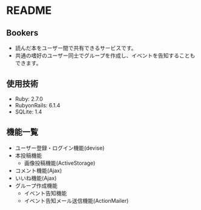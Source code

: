 # README

## Bookers
 - 読んだ本をユーザー間で共有できるサービスです。
 - 共通の嗜好のユーザー同士でグループを作成し、イベントを告知することもできます。

## 使用技術
 - Ruby: 2.7.0
 - RubyonRails: 6.1.4
 - SQLite: 1.4
 
## 機能一覧
 - ユーザー登録・ログイン機能(devise)
 - 本投稿機能
   - 画像投稿機能(ActiveStorage)
 - コメント機能(Ajax)
 - いいね機能(Ajax)
 - グループ作成機能
   - イベント告知機能
   - イベント告知メール送信機能(ActionMailer)

